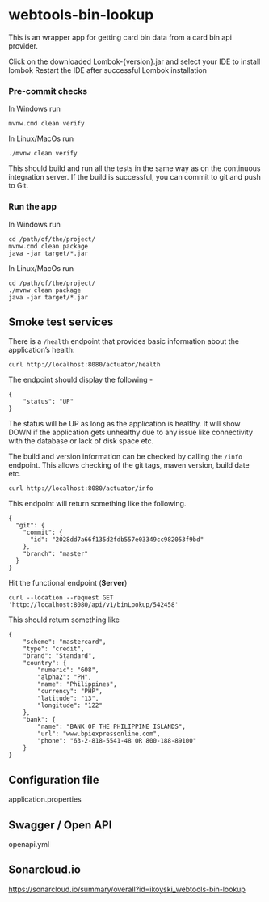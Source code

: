 # webtools-bin-lookup

This is an wrapper app for getting card bin data from a card bin api provider.

Click on the downloaded Lombok-{version}.jar and select your IDE to install lombok
Restart the IDE after successful Lombok installation

### Pre-commit checks

In Windows run

```
mvnw.cmd clean verify
```

In Linux/MacOs run

```
./mvnw clean verify
```

This should build and run all the tests in the same way as on the continuous integration server.  If the build is successful, you can commit to git and push to Git.

### Run the app

In Windows run

```
cd /path/of/the/project/
mvnw.cmd clean package
java -jar target/*.jar
```
In Linux/MacOs run

```
cd /path/of/the/project/
./mvnw clean package
java -jar target/*.jar
```

## Smoke test services

There is a `/health` endpoint that provides basic information about the application’s health:

```
curl http://localhost:8080/actuator/health
```

The endpoint should display the following -

```
{
    "status": "UP"
}
```

The status will be UP as long as the application is healthy. It will show DOWN if the application gets 
unhealthy due to any issue like connectivity with the database or lack of disk space etc. 

The build and version information can be checked by calling the `/info` endpoint.  This allows checking of the git tags, maven version, build date etc.

```
curl http://localhost:8080/actuator/info
```

This endpoint will return something like the following.

```
{
  "git": {
    "commit": {
      "id": "2028dd7a66f135d2fdb557e03349cc982053f9bd"
    },
    "branch": "master"
  }
}
```

Hit the functional endpoint (**Server**)

```
curl --location --request GET 'http://localhost:8080/api/v1/binLookup/542458'
```

This should return something like

```
{
    "scheme": "mastercard",
    "type": "credit",
    "brand": "Standard",
    "country": {
        "numeric": "608",
        "alpha2": "PH",
        "name": "Philippines",
        "currency": "PHP",
        "latitude": "13",
        "longitude": "122"
    },
    "bank": {
        "name": "BANK OF THE PHILIPPINE ISLANDS",
        "url": "www.bpiexpressonline.com",
        "phone": "63-2-818-5541-48 OR 800-188-89100"
    }
}
```

## Configuration file

application.properties

## Swagger / Open API

openapi.yml

## Sonarcloud.io

https://sonarcloud.io/summary/overall?id=ikoyski_webtools-bin-lookup
